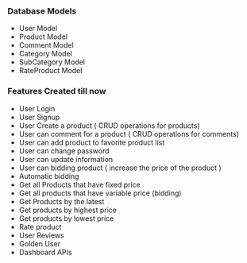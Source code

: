 ### Database Models 
- User Model
- Product Model
- Comment Model
- Category Model
- SubCategory Model
- RateProduct Model 

### Features Created till now 

- User Login 
- User Signup 
- User Create a product ( CRUD operations for products)  
- User can comment for a product ( CRUD operations for comments)
- User can add product to favorite product list
- User can change password
- User can update information 
- User can bidding product ( increase the price of the product )
- Automatic bidding 
- Get all Products that have fixed price
- Get all products that have variable price (bidding)
- Get Products by the latest 
- Get products by highest price
- Get products by lowest price 
- Rate product
- User Reviews
- Golden User
- Dashboard APIs
